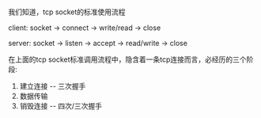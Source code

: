 ##
我们知道，tcp socket的标准使用流程

client:
socket -> connect -> write/read -> close

server:
socket -> listen -> accept -> read/write -> close

在上面的tcp socket标准调用流程中，隐含着一条tcp连接而言，必经历的三个阶段:  
1. 建立连接 -- 三次握手
2. 数据传输
3. 销毁连接 -- 四次/三次握手
